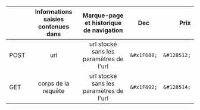 |    |   Informations saisies contenues dans |  Marque-page et historique de navigation |   Dec |   Prix    |
|---    |:-:    |:-:    |:-:    |--:    |
POST |   url  |   url stocké sans les paramètres de l'url   |   ```&#x1F600;``` |   ```&#128512;``` |   0.05 €  |
GET |   corps de la requête   |   url stocké sans les paramètres de l'url  |   ```&#x1F602;``` |   ```&#128514;``` |   0.12 €  |
